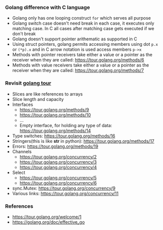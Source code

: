 ### Golang difference with C language
- Golang only has one looping construct `for` which serves all purpose
- Golang switch case doesn't need break in each case, it executes only matching case. In C all cases after matching case gets executed if we don't break
- Golang doesn't support pointer arithematic as supported in C
- Using struct pointers, golang permits accessing members using dot `p.x` or `(*p).x` and in C arrow notation is used access members `p->x`
- Methods with pointer receivers take either a value or a pointer as the receiver when they are called: https://tour.golang.org/methods/6
- Methods with value receivers take either a value or a pointer as the receiver when they are called: https://tour.golang.org/methods/7

### Revisit [golang tour](https://tour.golang.org)
- Slices are like references to arrays
- Slice length and capacity
- Interfaces
  - https://tour.golang.org/methods/9
  - https://tour.golang.org/methods/10
  - ...
  - Empty interface, for holding any type of data: https://tour.golang.org/methods/14
- Type switches: https://tour.golang.org/methods/16
- Stringers(this is like __str__ in python): https://tour.golang.org/methods/17
- Errors: https://tour.golang.org/methods/19
- Channels
  - https://tour.golang.org/concurrency/2
  - https://tour.golang.org/concurrency/3
  - https://tour.golang.org/concurrency/4
- Select
  - https://tour.golang.org/concurrency/5
  - https://tour.golang.org/concurrency/6
- sync.Mutex: https://tour.golang.org/concurrency/9
- Various links: https://tour.golang.org/concurrency/11

### References
- https://tour.golang.org/welcome/1
- https://golang.org/doc/effective_go